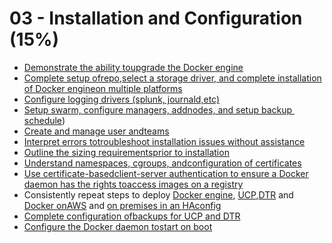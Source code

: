 # 03 - Installation and Configuration (15%)

  
+ [Demonstrate​​ the​ ​ability​​ to​ ​upgrade ​​the ​​Docker ​​engine](./upgrade-docker-engine.md)
+ [Complete​​ setup ​​of ​​repo,​​select ​​a ​​storage​​ driver, ​​and ​​complete​​ installation​​ of ​​Docker engine ​​on ​​multiple ​​platforms](./repo-storage-installation.md)
+ [Configure ​​logging ​​drivers ​​(splunk,​ ​journald, ​​etc)](./Logging.md)
+ [Setup ​​swarm,​​ configure ​​managers,​ ​add ​​nodes, ​​and ​​setup ​​backup ​​schedule](./setup-swarm.md))
+ [Create​​ and ​​manage ​​user​ ​and ​​teams](./create-manage-user-teams.md)
+ [Interpret​​ errors​ ​to ​​troubleshoot ​​installation ​​issues​ ​without ​​assistance](./troubleshoot-installation.md)
+ [Outline ​​the​​ sizing​​ requirements ​​prior ​​to ​​installation](./sizing-requirements.md)
+ [Understand ​​namespaces,​ ​cgroups,​ ​and​ ​configuration ​​of ​​certificates](./ns-cg-certs.md)
+ [Use​​ certificate-based ​​client-server​ ​authentication​​ to​ ​ensure​​ a ​​Docker​​ daemon​​ has​​ the rights​ ​to ​​access ​​images​​ on ​​a ​​registry](./certificate-registry.md)
+ Consistently​​ repeat​​ steps ​​to ​​deploy [​​Docker ​​​​engine](./docker-engine.md), ​​[UCP](./ucp.md), [​​DTR](./dtr.md) and [Docker ​​on ​​AWS](./docker-on-aws.md) ​​and [​​on premises ​​in ​​an​ ​HA ​​config](./on-premise-ha.md)
+ [Complete​​ configuration ​​of ​​backups ​​for ​​UCP ​​and ​​DTR](./config-backup-ucp-dtr.md)
+ [Configure​​ the​ ​Docker​​ daemon​​ to​​ start​​ on​ ​boot](./docker-start-on-boot.md)

